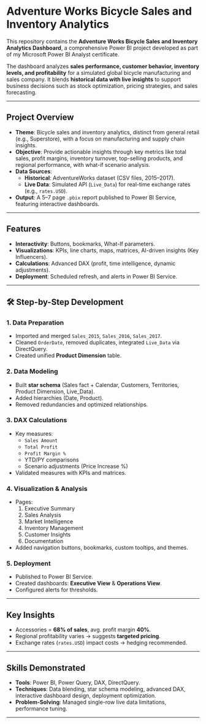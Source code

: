 # Adventure Works Bicycle Sales and Inventory Analytics   

This repository contains the **Adventure Works Bicycle Sales and Inventory Analytics Dashboard**, a comprehensive Power BI project developed as part of my Microsoft Power BI Analyst certificate.  

The dashboard analyzes **sales performance, customer behavior, inventory levels, and profitability** for a simulated global bicycle manufacturing and sales company. It blends **historical data with live insights** to support business decisions such as stock optimization, pricing strategies, and sales forecasting.  

---

## Project Overview  

- **Theme**: Bicycle sales and inventory analytics, distinct from general retail (e.g., Superstore), with a focus on manufacturing and supply chain insights.  
- **Objective**: Provide actionable insights through key metrics like total sales, profit margins, inventory turnover, top-selling products, and regional performance, with what-if scenario analysis.  
- **Data Sources**:  
  - **Historical**: AdventureWorks dataset (CSV files, 2015–2017).  
  - **Live Data**: Simulated API (`Live_Data`) for real-time exchange rates (e.g., `rates.USD`).  
- **Output**: A 5–7 page `.pbix` report published to Power BI Service, featuring interactive dashboards.  

---

## Features  

- **Interactivity**: Buttons, bookmarks, What-If parameters.  
- **Visualizations**: KPIs, line charts, maps, matrices, AI-driven insights (Key Influencers).  
- **Calculations**: Advanced DAX (profit, time intelligence, dynamic adjustments).  
- **Deployment**: Scheduled refresh, and alerts in Power BI Service.  

---

## 🛠 Step-by-Step Development  

### 1. Data Preparation  
- Imported and merged `Sales_2015`, `Sales_2016`, `Sales_2017`.  
- Cleaned `OrderDate`, removed duplicates, integrated `Live_Data` via DirectQuery.  
- Created unified **Product Dimension** table.  

### 2. Data Modeling  
- Built **star schema** (Sales fact + Calendar, Customers, Territories, Product Dimension, Live_Data).  
- Added hierarchies (Date, Product).  
- Removed redundancies and optimized relationships.  

### 3. DAX Calculations  
- Key measures:  
  - `Sales Amount`  
  - `Total Profit`  
  - `Profit Margin %`  
  - YTD/PY comparisons  
  - Scenario adjustments (Price Increase %)  
- Validated measures with KPIs and matrices.  

### 4. Visualization & Analysis  
- Pages:  
  1. Executive Summary  
  2. Sales Analysis  
  3. Market Intelligence  
  4. Inventory Management  
  5. Customer Insights  
  6. Documentation  
- Added navigation buttons, bookmarks, custom tooltips, and themes.  

### 5. Deployment  
- Published to Power BI Service.  
- Created dashboards: **Executive View** & **Operations View**.  
- Configured alerts for thresholds.  

---

## Key Insights  

- Accessories = **68% of sales**, avg. profit margin **40%**.  
- Regional profitability varies → suggests **targeted pricing**.  
- Exchange rates (`rates.USD`) impact costs → hedging recommended.  

---

## Skills Demonstrated  

- **Tools**: Power BI, Power Query, DAX, DirectQuery.  
- **Techniques**: Data blending, star schema modeling, advanced DAX, interactive dashboard design, deployment optimization.  
- **Problem-Solving**: Managed single-row live data limitations, performance tuning.  

---
